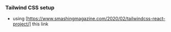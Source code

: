### Tailwind CSS setup 
- using [https://www.smashingmagazine.com/2020/02/tailwindcss-react-project/] this link

